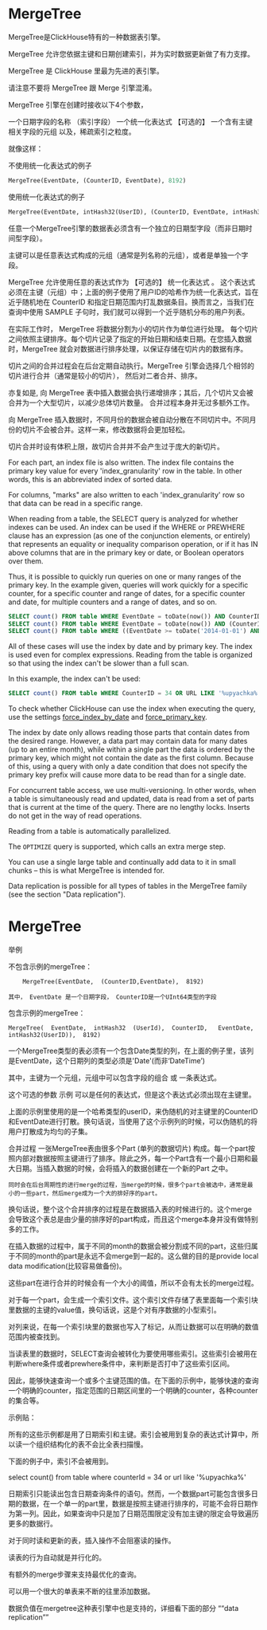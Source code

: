 <a name="table_engines-mergetree"></a>

# MergeTree

MergeTree是ClickHouse特有的一种数据表引擎。

MergeTree 允许您依据主键和日期创建索引，并为实时数据更新做了有力支撑。

MergeTree 是 ClickHouse 里最为先进的表引擎。

请注意不要将 MergeTree 跟 Merge 引擎混淆。

MergeTree 引擎在创建时接收以下4个参数，

一个日期字段的名称 （索引字段）
一个统一化表达式 【可选的】
一个含有主键相关字段的元组
以及，稀疏索引之粒度。

就像这样：

不使用统一化表达式的例子

```sql
MergeTree(EventDate, (CounterID, EventDate), 8192)
```

使用统一化表达式的例子

```sql
MergeTree(EventDate, intHash32(UserID), (CounterID, EventDate, intHash32(UserID)), 8192)
```

任意一个MergeTree引擎的数据表必须含有一个独立的日期型字段（而非日期时间型字段）。

主键可以是任意表达式构成的元组（通常是列名称的元组），或者是单独一个字段。

MergeTree 允许使用任意的表达式作为 【可选的】 统一化表达式 。 这个表达式必须在主键（元组）中；上面的例子使用了用户ID的哈希作为统一化表达式，旨在近乎随机地在 CounterID 和指定日期范围内打乱数据条目。换而言之，当我们在查询中使用 SAMPLE 子句时，我们就可以得到一个近乎随机分布的用户列表。

在实际工作时， MergeTree 将数据分割为小的切片作为单位进行处理。 每个切片之间依照主键排序。每个切片记录了指定的开始日期和结束日期。在您插入数据时，MergeTree 就会对数据进行排序处理，以保证存储在切片内的数据有序。 

切片之间的合并过程会在后台定期自动执行。MergeTree 引擎会选择几个相邻的切片进行合并（通常是较小的切片）， 然后对二者合并、排序。

亦复如是, 向 MergeTree 表中插入数据会执行递增排序；其后，几个切片又会被合并为一个大型切片，以减少总体切片数量。 合并过程本身并无过多额外工作。

向 MergeTree 插入数据时，不同月份的数据会被自动分散在不同切片中。不同月份的切片不会被合并。这样一来，修改数据将会更加轻松。

切片合并时设有体积上限，故切片合并并不会产生过于庞大的新切片。

For each part, an index file is also written. The index file contains the primary key value for every 'index_granularity' row in the table. In other words, this is an abbreviated index of sorted data.

For columns, "marks" are also written to each 'index_granularity' row so that data can be read in a specific range.

When reading from a table, the SELECT query is analyzed for whether indexes can be used.
An index can be used if the WHERE or PREWHERE clause has an expression (as one of the conjunction elements, or entirely) that represents an equality or inequality comparison operation, or if it has IN above columns that are in the primary key or date, or Boolean operators over them.

Thus, it is possible to quickly run queries on one or many ranges of the primary key. In the example given, queries will work quickly for a specific counter, for a specific counter and range of dates, for a specific counter and date, for multiple counters and a range of dates, and so on.

```sql
SELECT count() FROM table WHERE EventDate = toDate(now()) AND CounterID = 34
SELECT count() FROM table WHERE EventDate = toDate(now()) AND (CounterID = 34 OR CounterID = 42)
SELECT count() FROM table WHERE ((EventDate >= toDate('2014-01-01') AND EventDate <= toDate('2014-01-31')) OR EventDate = toDate('2014-05-01')) AND CounterID IN (101500, 731962, 160656) AND (CounterID = 101500 OR EventDate != toDate('2014-05-01'))
```

All of these cases will use the index by date and by primary key. The index is used even for complex expressions. Reading from the table is organized so that using the index can't be slower than a full scan.

In this example, the index can't be used:

```sql
SELECT count() FROM table WHERE CounterID = 34 OR URL LIKE '%upyachka%'
```

To check whether ClickHouse can use the index when executing the query, use the settings [ force_index_by_date](../operations/settings/settings.md#settings-settings-force_index_by_date)  and [ force_primary_key](../operations/settings/settings.md#settings-settings-force_primary_key).

The index by date only allows reading those parts that contain dates from the desired range. However, a data part may contain data for many dates (up to an entire month), while within a single part the data is ordered by the primary key, which might not contain the date as the first column. Because of this, using a query with only a date condition that does not specify the primary key prefix will cause more data to be read than for a single date.

For concurrent table access, we use multi-versioning. In other words, when a table is simultaneously read and updated, data is read from a set of parts that is current at the time of the query. There are no lengthy locks. Inserts do not get in the way of read operations.

Reading from a table is automatically parallelized.

The `OPTIMIZE` query is supported, which calls an extra merge step.

You can use a single large table and continually add data to it in small chunks – this is what MergeTree is intended for.

Data replication is possible for all types of tables in the MergeTree family (see the section "Data replication").


# MergeTree

举例

不包含示例的mergeTree：

```text
    MergeTree(EventDate,  (CounterID,EventDate),  8192)  
```
    其中， EventDate 是一个日期字段， CounterID是一个UInt64类型的字段

包含示例的mergeTree：

```text
MergeTree(  EventDate,  intHash32  (UserId),  CounterID,   EventDate,  intHash32(UserID)),  8192)  
```

  一个MergeTree类型的表必须有一个包含Date类型的列，在上面的例子里，该列是EventDate，这个日期列的类型必须是'Date'(而非‘DateTime’)

  其中，主键为一个元组，元组中可以包含字段的组合  或  一条表达式。

  这个可选的参数 示例 可以是任何的表达式，但是这个表达式必须出现在主键里。

  上面的示例里使用的是一个哈希类型的userID，来伪随机的对主键里的CounterID和EventDate进行打散。换句话说，当使用了这个示例列的时候，可以伪随机的将用户打散成为均匀的子集。



合并过程
 一张MergeTree表由很多个Part (单列的数据切片) 构成。每一个part按照内部对数据按照主键进行了排序。除此之外，每一个Part含有一个最小日期和最大日期。当插入数据的时候，会将插入的数据创建在一个新的Part 之中。

    同时会在后台周期性的进行merge的过程，当merge的时候，很多个part会被选中，通常是最小的一些part，然后merge成为一个大的排好序的part。

  换句话说，整个这个合并排序的过程是在数据插入表的时候进行的。这个merge会导致这个表总是由少量的排序好的part构成，而且这个merge本身并没有做特别多的工作。

  在插入数据的过程中，属于不同的month的数据会被分割成不同的part，这些归属于不同的month的part是永远不会merge到一起的。这么做的目的是provide local data modification(比较容易做备份)。

  这些part在进行合并的时候会有一个大小的阈值，所以不会有太长的merge过程。

  对于每一个part，会生成一个索引文件。这个索引文件存储了表里面每一个索引块里数据的主键的value值，换句话说，这是个对有序数据的小型索引。

  对列来说，在每一个索引块里的数据也写入了标记，从而让数据可以在明确的数值范围内被查找到。

  当读表里的数据时，SELECT查询会被转化为要使用哪些索引。这些索引会被用在判断where条件或者prewhere条件中，来判断是否打中了这些索引区间。

  因此，能够快速查询一个或多个主键范围的值。在下面的示例中，能够快速的查询一个明确的counter，指定范围的日期区间里的一个明确的counter，各种counter的集合等。

示例贴：

  所有的这些示例都是用了日期索引和主键。索引会被用到复杂的表达式计算中，所以读一个组织结构化的表不会比全表扫描慢。

下面的例子中，索引不会被用到。

select count() from table where counterId = 34 or url like '%upyachka%'

  日期索引只能读出包含日期查询条件的语句。然而，一个数据part可能包含很多日期的数据，在一个单一的part里，数据是按照主键进行排序的，可能不会将日期作为第一列。因此，如果查询中只是加了日期范围限定没有加主键的限定会导致遍历更多的数据行。

  对于同时读和更新的表，插入操作不会阻塞读的操作。

  读表的行为自动就是并行化的。

  有额外的merge步骤来支持最优化的查询。

  可以用一个很大的单表来不断的往里添加数据。

  数据负值在mergetree这种表引擎中也是支持的，详细看下面的部分 ““data replication””